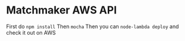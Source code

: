 Matchmaker AWS API
===

First do `npm install`
Then `mocha`
Then you can `node-lambda deploy` and check it out on AWS
